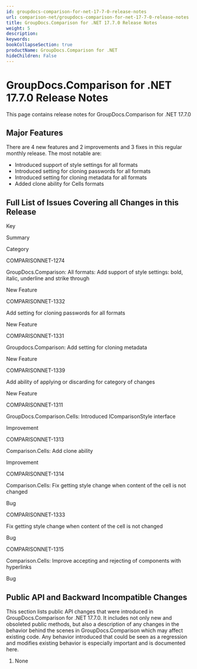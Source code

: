 ```yaml
---
id: groupdocs-comparison-for-net-17-7-0-release-notes
url: comparison-net/groupdocs-comparison-for-net-17-7-0-release-notes
title: GroupDocs.Comparison for .NET 17.7.0 Release Notes
weight: 5
description: 
keywords: 
bookCollapseSection: true
productName: GroupDocs.Comparison for .NET
hideChildren: False
---
```


# GroupDocs.Comparison for .NET 17.7.0 Release Notes

This page contains release notes for GroupDocs.Comparison for .NET 17.7.0

## Major Features

There are 4 new features and 2 improvements and 3 fixes in this regular monthly release. The most notable are:

*   Introduced support of style settings for all formats
*   Introduced setting for cloning passwords for all formats
*   Introduced setting for cloning metadata for all formats
*   Added clone ability for Cells formats

## Full List of Issues Covering all Changes in this Release

Key

Summary

Category

COMPARISONNET-1274

GroupDocs.Comparison: All formats: Add support of style settings: bold, italic, underline and strike through

New Feature

COMPARISONNET-1332

Add setting for cloning passwords for all formats

New Feature

COMPARISONNET-1331

Groupdocs.Comparison: Add setting for cloning metadata

New Feature

COMPARISONNET-1339

Add ability of applying or discarding for category of changes

New Feature

COMPARISONNET-1311

GroupDocs.Comparison.Cells: Introduced IComparisonStyle interface

Improvement

COMPARISONNET-1313

Comparison.Cells: Add clone ability

Improvement

COMPARISONNET-1314

Comparison.Cells: Fix getting style change when content of the cell is not changed

Bug

COMPARISONNET-1333

Fix getting style change when content of the cell is not changed

Bug

COMPARISONNET-1315

Comparison.Cells: Improve accepting and rejecting of components with hyperlinks

Bug

## Public API and Backward Incompatible Changes

This section lists public API changes that were introduced in GroupDocs.Comparison for .NET 17.7.0. It includes not only new and obsoleted public methods, but also a description of any changes in the behavior behind the scenes in GroupDocs.Comparison which may affect existing code. Any behavior introduced that could be seen as a regression and modifies existing behavior is especially important and is documented here.

1.  None
